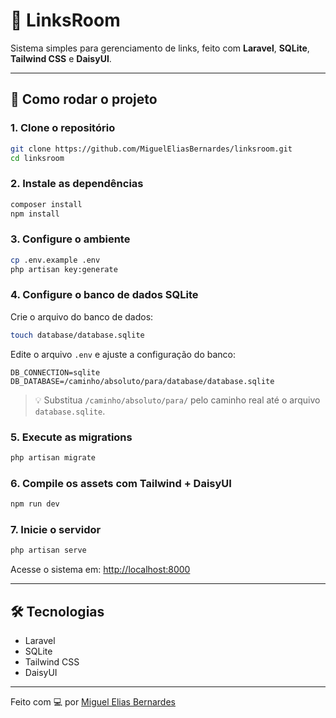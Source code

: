 # 📎 LinksRoom

Sistema simples para gerenciamento de links, feito com **Laravel**, **SQLite**, **Tailwind CSS** e **DaisyUI**.

---

## 🚀 Como rodar o projeto

### 1. Clone o repositório

```bash
git clone https://github.com/MiguelEliasBernardes/linksroom.git
cd linksroom
```

### 2. Instale as dependências

```bash
composer install
npm install
```

### 3. Configure o ambiente

```bash
cp .env.example .env
php artisan key:generate
```

### 4. Configure o banco de dados SQLite

Crie o arquivo do banco de dados:

```bash
touch database/database.sqlite
```

Edite o arquivo `.env` e ajuste a configuração do banco:

```env
DB_CONNECTION=sqlite
DB_DATABASE=/caminho/absoluto/para/database/database.sqlite
```

> 💡 Substitua `/caminho/absoluto/para/` pelo caminho real até o arquivo `database.sqlite`.

### 5. Execute as migrations

```bash
php artisan migrate
```

### 6. Compile os assets com Tailwind + DaisyUI

```bash
npm run dev
```

### 7. Inicie o servidor

```bash
php artisan serve
```

Acesse o sistema em: [http://localhost:8000](http://localhost:8000)

---

## 🛠️ Tecnologias

- Laravel
- SQLite
- Tailwind CSS
- DaisyUI

---

Feito com 💻 por [Miguel Elias Bernardes](https://github.com/MiguelEliasBernardes)
